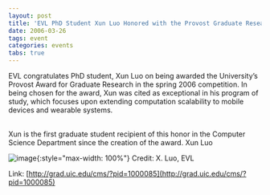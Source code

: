 ```yaml
---
layout: post
title: 'EVL PhD Student Xun Luo Honored with the Provost Graduate Research Award'
date: 2006-03-26
tags: event
categories: events
tabs: true
---
```


EVL congratulates PhD student, Xun Luo on being awarded the University&rsquo;s Provost Award for Graduate Research in the spring 2006 competition. In being chosen for the award, Xun was cited as exceptional in his program of study, which focuses upon extending computation scalability to mobile devices and wearable systems.<br><br>

Xun is the first graduate student recipient of this honor in the Computer Science Department since the creation of the award.
Xun Luo

![image](https://www.evl.uic.edu/output/originals/xunluopic.jpg-srcw.jpg){:style="max-width: 100%"}
Credit: X. Luo, EVL


Link: [http://grad.uic.edu/cms/?pid=1000085](http://grad.uic.edu/cms/?pid=1000085)
